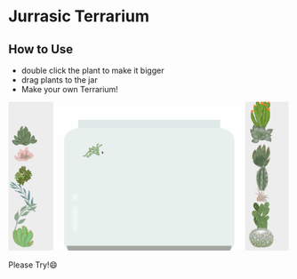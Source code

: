 # Jurrasic Terrarium


## How to Use
* double click the plant to make it bigger
* drag plants to the jar
* Make your own Terrarium!

![Terrarium gif](./docs/terrarium.gif)

Please Try!😄
